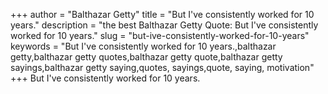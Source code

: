 +++
author = "Balthazar Getty"
title = "But I've consistently worked for 10 years."
description = "the best Balthazar Getty Quote: But I've consistently worked for 10 years."
slug = "but-ive-consistently-worked-for-10-years"
keywords = "But I've consistently worked for 10 years.,balthazar getty,balthazar getty quotes,balthazar getty quote,balthazar getty sayings,balthazar getty saying,quotes, sayings,quote, saying, motivation"
+++
But I've consistently worked for 10 years.
